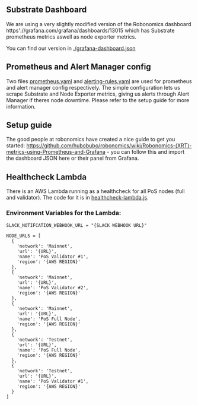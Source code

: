 ## Substrate Dashboard

We are using a very slightly modified version of the Robonomics dashboard https'://grafana.com/grafana/dashboards/13015 which has Substrate prometheus metrics aswell as node exporter metrics.

You can find our version in [./grafana-dashboard.json](./grafana-dashboard.json)

## Prometheus and Alert Manager config

Two files [prometheus.yaml](./prometheus.yaml) and [alerting-rules.yaml](./alerting-rules.yaml) are used for prometheus and alert manager config respectively. The simple configuration lets us scrape Substrate and Node Exporter metrics, giving us alerts through Alert Manager if theres node downtime. Please refer to the setup guide for more information.

## Setup guide

The good people at robonomics have created a nice guide to get you started: https://github.com/hubobubo/robonomics/wiki/Robonomics-(XRT)-metrics-using-Prometheus-and-Grafana - you can follow this and import the dashboard JSON here or their panel from Grafana.

## Healthcheck Lambda
There is an AWS Lambda running as a healthcheck for all PoS nodes (full and validator).
The code for it is in [healthcheck-lambda.js](./healthcheck-lambda.js). 

### Environment Variables for the Lambda:
```
SLACK_NOTIFCATION_WEBHOOK_URL = "{SLACK WEBHOOK URL}"

NODE_URLS = [
  { 
    'network': 'Mainnet',
    'url': '{URL}',
    'name': 'PoS Validator #1',
    'region': '{AWS REGION}'
  },
  { 
    'network': 'Mainnet',
    'url': '{URL}',
    'name': 'PoS Validator #2',
    'region': '{AWS REGION}'
  },
  { 
    'network': 'Mainnet',
    'url': '{URL}',
    'name': 'PoS Full Node',
    'region': '{AWS REGION}'
  },
  { 
    'network': 'Testnet',
    'url': '{URL}',
    'name': 'PoS Full Node',
    'region': '{AWS REGION}'
  },
  { 
    'network': 'Testnet',
    'url': '{URL}',
    'name': 'PoS Validator #1',
    'region': '{AWS REGION}'
  }
]
```
